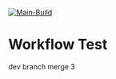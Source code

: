 [![Main-Build](https://github.com/Ali-AlAdhami/Wofkflow-Test/actions/workflows/main.yml/badge.svg)](https://github.com/Ali-AlAdhami/Wofkflow-Test/actions/workflows/main.yml)

# Workflow Test

dev branch merge 3
